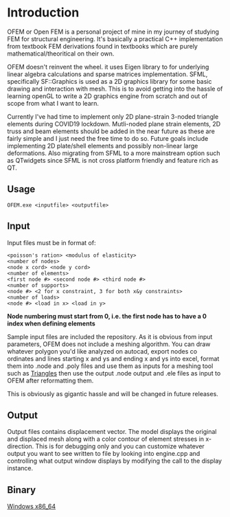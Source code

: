 Introduction
======
OFEM or Open FEM is a personal project of mine in my journey of studying FEM for structural engineering. It's basically a practical C++ implementation from textbook FEM derivations found in textbooks which are purely mathematical/theoritical on their own.
 
OFEM doesn't reinvent the wheel. it uses Eigen library to for underlying linear algebra calculations and sparse matrices implementation.
SFML, specifically SF::Graphics is used as a 2D graphics library for some basic drawing and interaction with mesh. This is to avoid getting into the hassle of learning openGL to write a 2D graphics engine from scratch and out of scope from what I want to learn.
 
Currently I've had time to implement only 2D plane-strain 3-noded triangle elements during COVID19 lockdown. Mutli-noded plane strain elements, 2D truss and beam elements should be added in the near future as these are fairly simple and I just need the free time to do so.
Future goals include implementing 2D plate/shell elements and possibly non-linear large deformations. Also migrating from SFML to a more mainstream option such as QTwidgets since SFML is not cross platform friendly and feature rich as QT.

## Usage
```
OFEM.exe <inputfile> <outputfile>
```
## Input
Input files must be in format of:
```
<poisson's ration> <modulus of elasticity>
<number of nodes>
<node x cord> <node y cord>
<number of elements>
<first node #> <second node #> <third node #>
<number of supports>
<node #> <2 for x constraint, 3 for both x&y constraints>
<number of loads>
<node #> <load in x> <load in y>
```
  
**Node numbering must start from 0, i.e. the first node has to have a 0 index when defining elements**
 
Sample input files are included the repository. As it is obvious from input parameters, OFEM does not include a meshing algorithm. You can draw whatever polygon you'd like analyzed on autocad, export nodes co ordinates and lines starting x and ys and ending x and ys into excel, format them into .node and .poly files and use them as inputs for a meshing tool such as [Triangles](https://www.cs.cmu.edu/~quake/triangle.html)
then use the output .node output and .ele files as input to OFEM after reformatting them.
 
This is obviously as gigantic hassle and will be changed in future releases.
## Output
Output files contains displacement vector. The model displays the original and displaced mesh along with a color contour of element stresses in x-direction. This is for debugging only and you can customize whatever output you want to see written to file by looking into engine.cpp and controlling what output window displays by modifying the call to the display instance. 

## Binary
[Windows x86_64](https://github.com/haz93/OFEM/releases/download/0.1/OFEM-0.1-test.zip)
